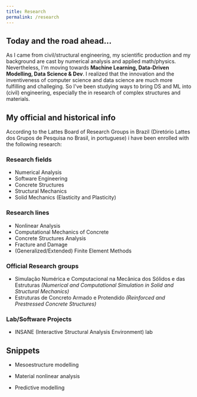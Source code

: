 ```yaml
---
title: Research
permalink: /research
---
```


## Today and the road ahead...

As I came from civil/structural engineering, my scientific production and my background are cast by numerical analysis and applied math/physics. Nevertheless, I'm moving towards __Machine Learning, Data-Driven Modelling, Data Science & Dev__. I realized that the innovation and the inventiveness of computer science and data science are much more fulfilling and challeging. So I've been studying ways to bring DS and ML into (civil) engineering, especially the in research of complex structures and materials.

## My official and historical info

According to the Lattes Board of Research Groups in Brazil (Diretório Lattes dos Grupos de Pesquisa no Brasil, in portuguese) i have been enrolled with the following research:

### Research fields

- Numerical Analysis
- Software Engineering
- Concrete Structures
- Structural Mechanics
- Solid Mechanics (Elasticity and Plasticity)

### Research lines

- Nonlinear Analysis
- Computational Mechanics of Concrete
- Concrete Structures Analysis
- Fracture and Damage
- (Generalized/Extended) Finite Element Methods

### Official Research groups

- Simulação Numérica e Computacional na Mecânica dos Sólidos e das Estruturas _(Numerical and Computational Simulation in Solid and Structural Mechanics)_
- Estruturas de Concreto Armado e Protendido _(Reinforced and Prestressed Concrete Structures)_

### Lab/Software Projects
- INSANE (Interactive Structural Analysis Environment) lab


## Snippets

- Mesoestructure modelling

- Material nonlinear analysis

- Predictive modelling